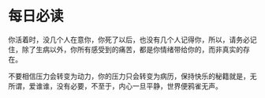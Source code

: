 # 每日必读

你活着时，没几个人在意你，你死了以后，也没有几个人记得你，所以，请务必记住，除了生病以外，你所有感受到的痛苦，都是你情绪带给你的，而非真实的存在。

不要相信压力会转变为动力，你的压力只会转变为病历，保持快乐的秘籍就是，无所谓，爱谁谁，没有必要，不至于，内心一旦平静，世界便鸦雀无声。
